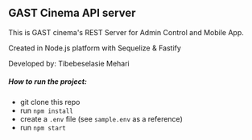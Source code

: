 ## GAST Cinema API server

This is GAST cinema's REST Server for Admin Control and Mobile App.

Created in Node.js platform with Sequelize & Fastify

Developed by: Tibebeselasie Mehari

##### How to run the project:
- git clone this repo
- run `npm install`
- create a `.env` file (see `sample.env` as a reference)
- run `npm start`
